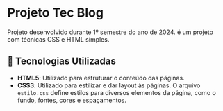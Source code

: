 # Projeto Tec Blog

Projeto desenvolvido durante 1º semestre do ano de 2024. é um projeto com técnicas CSS e HTML simples.

## 🚀 Tecnologias Utilizadas


- **HTML5**: Utilizado para estruturar o conteúdo das páginas.
- **CSS3**: Utilizado para estilizar e dar layout às páginas. O arquivo `estilo.css` define estilos para diversos elementos da página, como o fundo, fontes, cores e espaçamentos.

## 


